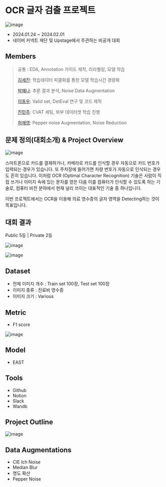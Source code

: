 # OCR 글자 검출 프로젝트

![image](https://github.com/boostcampaitech6/level2-cv-datacentric-cv-12/assets/149575938/fc5f11af-dacd-4e73-b271-018a2993dfd2)


- 2024.01.24 ~ 2024.02.01
- 네이버 커넥트 재단 및 Upstage에서 주관하는 비공개 대회


## Members

> 공통 : EDA, Annotation 가이드 제작, 리라벨링, 모델 학습
>
>[김세진](https://github.com/Revabo): 학습데이터 피클화를 통한 모델 학습시간 경량화
>
>[박혜나](https://github.com/heynapark): 추론 결과 분석, Noise Data Augmentation
>
>[이동우](https://github.com/Dong-Uri): Valid set, DetEval 연구 및 코드 제작
>
>[진민주](https://github.com/freenozero): CVAT 세팅, 외부 데이터셋 학습 진행
>
>[허재영](https://github.com/jae-heo): Pepper noise Augmentation, Noise Reduction
 


## 문제 정의(대회소개) & Project Overview

![image](https://github.com/boostcampaitech6/level2-cv-datacentric-cv-12/assets/149575938/b7614573-b6dc-4fea-9ea8-521de882d6cd)




스마트폰으로 카드를 결제하거나, 카메라로 카드를 인식할 경우 자동으로 카드 번호가 입력되는 경우가 있습니다. 또 주차장에 들어가면 차량 번호가 자동으로 인식되는 경우도 흔히 있습니다. 이처럼 OCR (Optimal Character Recognition) 기술은 사람이 직접 쓰거나 이미지 속에 있는 문자를 얻은 다음 이를 컴퓨터가 인식할 수 있도록 하는 기술로, 컴퓨터 비전 분야에서 현재 널리 쓰이는 대표적인 기술 중 하나입니다. 

이번 프로젝트에서는 OCR을 이용해 의료 영수증의 글자 영역을 Detecting하는 것이 목표입니다.



## 대회 결과

Public 5등 | Private 2등

![image](https://github.com/boostcampaitech6/level2-cv-datacentric-cv-12/assets/149575938/9b802e1f-ccdd-4d20-a6c2-fe11042e1866)



![image](https://github.com/boostcampaitech6/level2-cv-datacentric-cv-12/assets/149575938/7f106459-0eff-450f-960b-688215bb0995)



## Dataset

- 전체 이미지 개수 : Train set 100장, Test set 100장
- 이미지 종류 : 진료비 영수증
- 이미지 크기 : Various

## Metric

- F1 score

![image](https://github.com/boostcampaitech6/level2-cv-datacentric-cv-12/assets/149575938/6226821f-fcef-49b6-a33e-79a6a7726ba2)



## Model

- EAST


## Tools
- Github
- Notion
- Slack
- Wandb

## Project Outline
![image](https://github.com/boostcampaitech6/level2-cv-datacentric-cv-12/assets/149575938/5043cf0d-ffa2-4991-91fa-9278dd116268)



## Data Augmentations

- CIE Ich Noise
- Median Blur
- 명도 확산
- Pepper Noise
